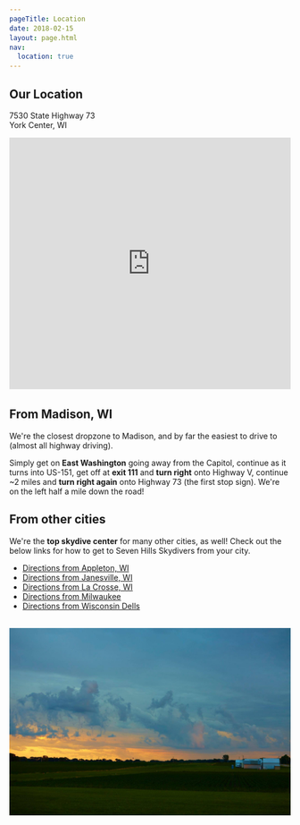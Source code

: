 ```yaml
---
pageTitle: Location
date: 2018-02-15
layout: page.html
nav:
  location: true
---
```


## Our Location

7530 State Highway 73<br>
York Center, WI

<iframe src="https://www.google.com/maps/embed?pb=!1m14!1m8!1m3!1d374279.5091384703!2d-89.4506881!3d42.8716059!3m2!1i1024!2i768!4f13.1!3m3!1m2!1s0x88068c905a73806f%3A0x23161a6f3ddc1fe9!2sSkydive+Madison-+Seven+Hills+Skydivers+Inc!5e0!3m2!1sen!2sus!4v1518891262921" width="100%" height="450" frameborder="0" style="border:0" allowfullscreen></iframe>

## From Madison, WI

We're the closest dropzone to Madison, and by far the easiest to drive to (almost all highway driving).

Simply get on __East Washington__ going away from the Capitol, continue as it turns into US-151, get off at __exit 111__ and __turn right__ onto Highway V, continue ~2 miles and __turn right again__ onto Highway 73 (the first stop sign). We're on the left half a mile down the road!

## From other cities

We're the __top skydive center__ for many other cities, as well! Check out the below links for how to get to Seven Hills Skydivers from your city.

 * [Directions from Appleton, WI](../city/skydiving-appleton-wi)
 * [Directions from Janesville, WI](../city/skydiving-janesville-wi)
 * [Directions from La Crosse, WI](../city/skydiving-la-crosse-wi)
 * [Directions from Milwaukee](../city/skydiving-milwaukee)
 * [Directions from Wisconsin Dells](../city/skydiving-wisconsin-dells)

<br>

<img src="../img/seven-hills-sunset.jpg" alt="Sunset at Seven Hills" class="full-width">